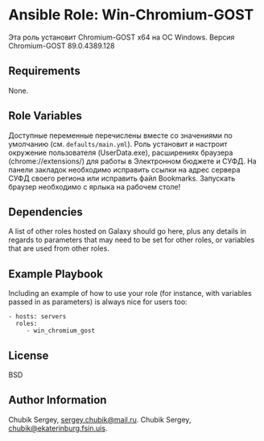 Ansible Role: Win-Chromium-GOST
=========

Эта роль установит Chromium-GOST x64 на ОС Windows.
Версия Chromium-GOST 89.0.4389.128

Requirements
------------

None.

Role Variables
--------------

Доступные переменные перечислены вместе со значениями по умолчанию (см. `defaults/main.yml`). Роль установит и настроит окружение пользователя (UserData.exe), расширениях браузера (chrome://extensions/) для работы в Электронном бюджете и СУФД. На панели закладок необходимо исправить ссылки на адрес сервера СУФД своего региона или исправить файл Bookmarks.
Запускать браузер необходимо с ярлыка на рабочем столе!

Dependencies
------------

A list of other roles hosted on Galaxy should go here, plus any details in regards to parameters that may need to be set for other roles, or variables that are used from other roles.

Example Playbook
----------------

Including an example of how to use your role (for instance, with variables passed in as parameters) is always nice for users too:

    - hosts: servers
      roles:
         - win_chromium_gost

License
-------

BSD

Author Information
------------------

Chubik Sergey, sergey.chubik@mail.ru.
Chubik Sergey, chubik@ekaterinburg.fsin.uis.
